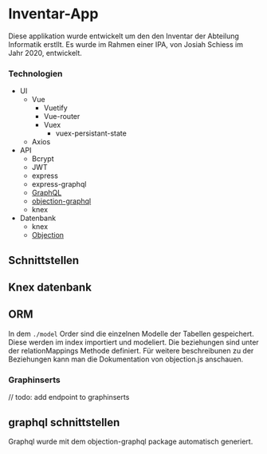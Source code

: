 # Inventar-App

Diese applikation wurde entwickelt um den den Inventar der Abteilung Informatik erstllt. Es wurde im Rahmen einer IPA, von Josiah Schiess im Jahr 2020, entwickelt.

### Technologien
- UI
	- Vue
      - Vuetify
      - Vue-router
      - Vuex
      	- vuex-persistant-state
    - Axios
- API
	- Bcrypt
	- JWT
	- express
	- express-graphql
	- [GraphQL](https://github.com/facebook/graphql)
	- [objection-graphql](https://github.com/Vincit/objection-graphql)
	- knex
- Datenbank
	- knex
	- [Objection](https://vincit.github.io/objection.js/)

  

## Schnittstellen

## Knex datenbank



## ORM
In dem `./model` Order sind die einzelnen Modelle der Tabellen gespeichert. Diese werden im index importiert und modeliert. Die beziehungen sind unter der relationMappings Methode definiert. Für weitere beschreibunen zu der Beziehungen kann man die Dokumentation von objection.js anschauen.

### Graphinserts

// todo: add endpoint to graphinserts

## graphql schnittstellen

Graphql wurde mit dem objection-graphql package automatisch generiert. 

